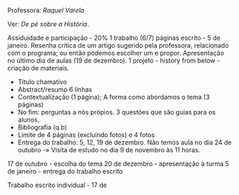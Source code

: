 Professora: *Raquel Varela*

Ver: *De pé sobre a História*.

Assiduidade e participação - 20%
1 trabalho (6/7) páginas escrito - 5 de janeiro. Resenha crítica de um artigo sugerido pela professora, relacionado com o programa; ou então podemos escolher um e propor. Apresentação no último dia de aulas (19 de dezembro).
1 projeto - history from below - criação de materiais.

- Título chamativo
- Abstract/resumo 6 linhas
- Contextualização (1 página); A forma como abordamos o tema (3 páginas)
- No fim: perguntas a nós própios. 3 questões que são guias para os alunos.
- Bibliografia (q.b)
- Limite de 4 páginas (excluindo fotos) e 4 fotos 
- Entrega do trabalho: 5, 12, 19 de dezembro.
Não temos aula no dia 24 de outubro -» Visita de estudo no dia 9 de novembro às 11 horas.

17 de outubro - escolha do tema
20 de dezembro - apresentação à turma
5 de janeiro - entrega do trabalho escrito

Trabalho escrito individual - 17 de